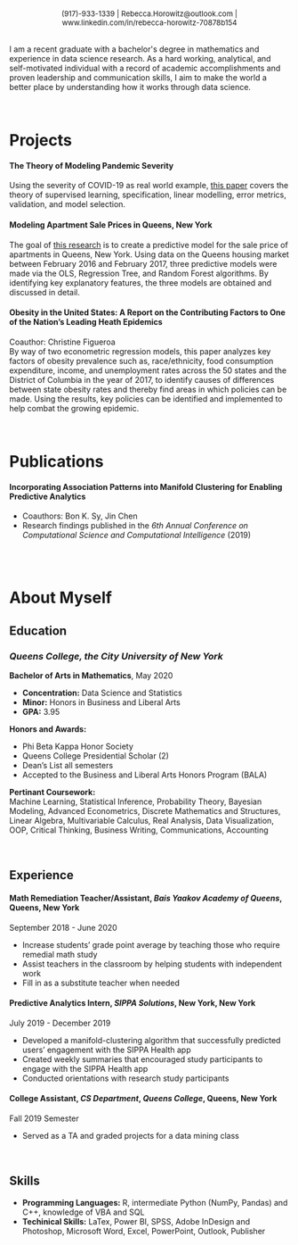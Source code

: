<div style="text-align: center"><span style="font-size:13px"> (917)-933-1339 | <a> Rebecca.Horowitz@outlook.com </a> | <a> www.linkedin.com/in/rebecca-horowitz-70878b154 </a></span></div>

<br>

I am a recent graduate with a bachelor's degree in mathematics and experience in data science research. As a hard working, analytical, and self-motivated individual with a record of academic accomplishments and proven leadership and communication skills, I aim to make the world a better place by understanding how it works through data science.

<br>

# Projects
#### The Theory of Modeling Pandemic Severity
Using the severity of COVID-19 as real world example, [this paper](https://github.com/TzipHoro/QC_MATH_342/tree/master/modeling%20essay) covers the theory of supervised learning, specification, linear modelling, error metrics, validation, and model selection.

#### Modeling Apartment Sale Prices in Queens, New York
The goal of [this research](https://github.com/TzipHoro/QC_MATH_342/tree/master/final%20project) is to create a predictive model for the sale price of apartments in Queens, New York. Using data on the Queens housing market between February 2016 and February 2017,
three predictive models were made via the OLS, Regression Tree, and Random Forest algorithms.
By identifying key explanatory features, the three models are obtained and discussed in detail. 

#### Obesity in the United States: A Report on the Contributing Factors to One of the Nation’s Leading Heath Epidemics
Coauthor: Christine Figueroa  
By way of two econometric regression models, this paper analyzes key factors of obesity prevalence such as, race/ethnicity, food consumption expenditure, income, and unemployment rates across the 50 states and the District of Columbia in the year of 2017, to identify causes of differences between state obesity rates and thereby find areas in which policies can be made. Using the results, key policies can be identified and implemented to help combat the growing epidemic.

<br>

# Publications
#### Incorporating Association Patterns into Manifold Clustering for Enabling Predictive Analytics
* Coauthors: Bon K. Sy, Jin Chen
* Research findings published in the _6th Annual Conference on Computational Science and Computational Intelligence_ (2019)

<br>
<br>

# About Myself

## Education
### _**Queens College**, the City University of New York_ 
**Bachelor of Arts in Mathematics**, May 2020
* **Concentration:** Data Science and Statistics
* **Minor:** Honors in Business and Liberal Arts
* **GPA:** 3.95

**Honors and Awards:**  
* Phi Beta Kappa Honor Society 
* Queens College Presidential Scholar (2) 
* Dean’s List all semesters 
* Accepted to the Business and Liberal Arts Honors Program (BALA)

**Pertinant Coursework:**  
Machine Learning, Statistical Inference, Probability Theory, Bayesian Modeling, Advanced Econometrics, Discrete Mathematics and Structures, Linear Algebra, Multivariable Calculus, Real Analysis, Data Visualization, OOP, Critical Thinking, Business Writing, Communications, Accounting

<br> 

## Experience
#### **Math Remediation Teacher/Assistant**, _Bais Yaakov Academy of Queens_, Queens, New York
September 2018 - June 2020
* Increase students’ grade point average by teaching those who require remedial math study
* Assist teachers in the classroom by helping students with independent work
*	Fill in as a substitute teacher when needed

#### **Predictive Analytics Intern**, _SIPPA Solutions_, New York, New York
July 2019 - December 2019
* Developed a manifold-clustering algorithm that successfully predicted users’ engagement with the SIPPA Health app
*	Created weekly summaries that encouraged study participants to engage with the SIPPA Health app
*	Conducted orientations with research study participants

#### **College Assistant**, _CS Department_, _Queens College_, Queens, New York
Fall 2019 Semester
* Served as a TA and graded projects for a data mining class

<br>

## Skills
* **Programming Languages:** R, intermediate Python (NumPy, Pandas) and C++, knowledge of VBA and SQL
* **Techinical Skills:** LaTex, Power BI, SPSS, Adobe InDesign and Photoshop, Microsoft Word, Excel, PowerPoint, Outlook, Publisher 


<br>
<br>


